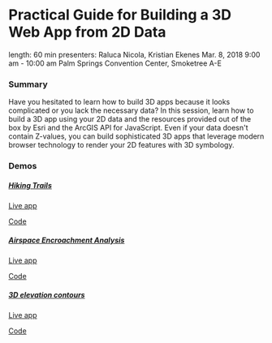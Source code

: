 # Practical Guide for Building a 3D Web App from 2D Data

length: 60 min
presenters: Raluca Nicola, Kristian Ekenes
Mar. 8, 2018 9:00 am - 10:00 am
Palm Springs Convention Center, Smoketree A-E

### Summary

Have you hesitated to learn how to build 3D apps because it looks complicated or you lack the necessary data? In this session, learn how to build a 3D app using your 2D data and the resources provided out of the box by Esri and the ArcGIS API for JavaScript. Even if your data doesn't contain Z-values, you can build sophisticated 3D apps that leverage modern browser technology to render your 2D features with 3D symbology.

### Demos

##### [Hiking Trails](https://ralucanicola.github.io/hiking-app/)

[Live app](https://ralucanicola.github.io/hiking-app/)

[Code](https://github.com/RalucaNicola/hiking-app)

##### [Airspace Encroachment Analysis](https://ekenes.github.io/conferences/ds-2018/3d-viz-2d-data/demos/mtr)

[Live app](https://ekenes.github.io/conferences/ds-2018/3d-viz-2d-data/demos/mtr)

[Code](https://github.com/ekenes/conferences/ds-2018/3d-viz-2d-data/demos/mtr)

##### [3D elevation contours](https://github.com/RalucaNicola/JSAPI_demos/tree/master/malta-contour-lines)

[Live app](https://github.com/RalucaNicola/JSAPI_demos/tree/master/malta-contour-lines)

[Code](https://ralucanicola.github.io/JSAPI_demos/malta-contour-lines/)



